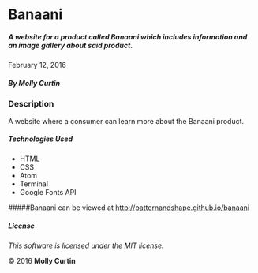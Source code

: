# Banaani

##### A website for a product called Banaani which includes information and an image gallery about said product.

February 12, 2016

##### By Molly Curtin

### Description

A website where a consumer can learn more about the Banaani product.


##### Technologies Used

* HTML
* CSS
* Atom
* Terminal
* Google Fonts API


#####Banaani can be viewed at http://patternandshape.github.io/banaani

##### License

*This software is licensed under the MIT license.*

&copy; 2016 **Molly Curtin**
